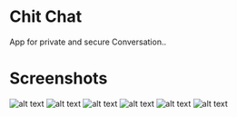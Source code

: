 # Chit Chat

App for private and secure Conversation..
 # Screenshots
![alt text](http://articles404.pythonanywhere.com/Media/Media/Screenshot_2020-05-19-20-18-20_50.png) ![alt text](http://articles404.pythonanywhere.com/Media/Media/Screenshot_2020-05-19-20-22-06_50.png) ![alt text](http://articles404.pythonanywhere.com/Media/Media/Screenshot_2020-05-19-20-20-01_50.png) ![alt text](http://articles404.pythonanywhere.com/Media/Media/Screenshot_2020-05-19-20-18-43_50.png) ![alt text](http://articles404.pythonanywhere.com/Media/Media/Screenshot_2020-05-19-20-22-13_50.png) ![alt text](http://articles404.pythonanywhere.com/Media/Media/Screenshot_2020-05-19-20-37-38_50.png) 
